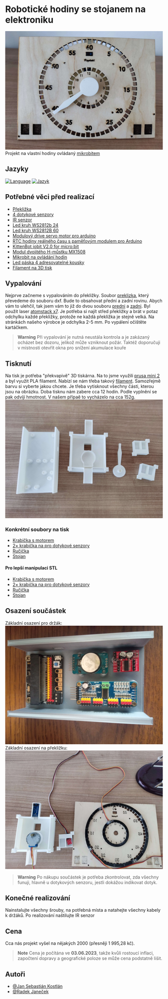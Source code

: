 # Robotické hodiny se stojanem na elektroniku
![App Screenshot](images/hodiny.jpg)
Projekt na vlastní hodiny ovládaný [mikrobitem](https://microbit.org/)

## Jazyky
[![Language](https://img.shields.io/badge/Language-English-blue)](./README.md) [![Jazyk](https://img.shields.io/badge/Jazyk-Čeština-blue)](./README.cz.md)

## Potřebné věci před realizací

- [Překližka](https://www.cistedrevo.cz/dreveny-tacek-z-preklizky/)
- [4 dotykové senzory](https://m.th.aliexpress.com/item/32901141115.html)
- [IR senzor](https://dratek.cz/arduino/1142-infracerveny-opticky-senzor.html)
- [Led kruh WS2812b 24](https://dratek.cz/arduino/7693-rgb-led-kruh-24-x-neopixel-ws2812b.html)
- [Led kruh WS2812B 60](https://www.vokolo.cz/neopixel-ring/)
- [Modulový drive servo motor pro arduino](https://dratek.cz/arduino/1686-iic-i2c-modulovy-driver-servo-motoru-pro-arduino-pca9685-16-kanalu-12-bit-pwm.html)
- [RTC hodiny reálného času s paměťovým modulem pro Arduino](https://dratek.cz/arduino/1261-rtc-hodiny-realneho-casu-ds3231-at24c32-iic-pametovy-modul-pro-arduino.html)
- [KittenBot iobit V2.0 for micro:bit](https://cz.rs-online.com/web/p/doplnky-bbc-micro-bit/2121789)
- [Modul dvojitého H-můstku MX1508](https://pajenicko.cz/modul-dvojiteho-h-mustku-mx1508)
- [Mikrobit na ovládání hodin](https://ruzovka.cz/cs/micro-bit/19683-bbc-micro-bit-v2-21-mikropocitac-pro-vyuku-programovani.html)
- [Led páska 4 adresovatelné kousky](https://www.postavrobota.cz/Adresovatelny-LED-pasek-18W-m-WS2812B-RGB-1-66cm-d1666.htm)
- [Filament na 3D tisk](https://www.alza.cz/gembird-filament-pla-cerna-d4481219.htm)

## Vypalování
Nejprve začneme s vypalováním do překližky. Soubor [preklizka](preklizka.sldprt), který převedeme do souboru dxf. Bude to obsahovat přední a zadní rovinu. Abych vám to ulehčil, tak jsem vám to již do dvou souboru [predni](Vypalovani/preklizkapredni123.DXF) a [zadni](Vypalovani/preklizkazadni123.dxf). Byl použit laser [atomstack x7](https://www.atomstack.eu/products/atomstack-x7-pro-50w-laser-engraver-and-cutter). Je potřeba si najít střed překližky a brát v potaz odchylku každé překližky, protože ne každá překližka je stejně velká. Na stránkách našeho výrobce je odchylka 2-5 mm. Po vypálení očištěte kartáčkem.
> **Warning**
> Při vypalování je nutná neustála kontrola a je zakázaný ocházet bez dozoru, jelikož může vzniknout požár. Taktéž doporučuji v místnosti otevřít okna pro snížení akumulace kouře

## Tisknutí
Na tisk je potřeba "překvapivě" 3D tiskárna. Na to jsme využili [prusa mini 2](https://www.prusa3d.com/cs/produkt/stavebnice-3d-tiskarny-original-prusa-mini-2/) a byl využit PLA filament. Nabízí se nám třeba takový [filament](https://www.alza.cz/gembird-filament-pla-cerna-d4481219.htm). Samozřejmě barvu si vyberte jakou chcete. Je třeba vytisknout všechny části, kterou jsou na obrázku. Doba tisknu nám zabere cca 12 hodin. Podle vyplnění se pak odvíjí hmotnost. V našem přípaě to vycházelo na cca 152g.
![App Screenshot](images/PlastoveCasti.jpg)

### Konkrétní soubory na tisk
- [Krabička s motorem](motorkrabicka.SLDPRT)
- [2× krabička na pro dotykové senzory](ovladanikrabicka.SLDPRT)
- [Ručička](rucicka.SLDPRT)
- [Stojan](stojan-v6.SLDPRT)
#### Pro lepší manipulaci STL
- [Krabička s motorem](motorkrabicka.STL)
- [2× krabička na pro dotykové senzory](ovladanikrabicka.STL)
- [Ručička](rucicka.STL)
- [Stojan](stojan-v6.STL)

## Osazení součástek
Základní osazení pro držák:
![App Screenshot](images/MainComponents.jpg)
Základní osazení na překližku:
![App Screenshot](images/SoucastkyNaPreklizku.jpg)
> **Warning**
> Po nákupu součástek je potřeba zkontrolovat, zda všechny funuji, hlavně u dotykových senzoru, jestli dokážou indikovat dotyk.

## Konečné realizování
Nainstalujte všechny šrouby, na potřebná místa a natahejte všechny kabely k držáků. Po realizování naštilujte IR senzor
## Cena
Cca nás projekt vyšel na nějakých 2000 (přesněji 1 995,28 kč).
> **Note**
> Cena je počítána ve **03.06.2023**, takže kvůli rostoucí inflaci, započtení dopravy a geografické poloze se může cena podstatně lišit.
## Autoři

- [@Jan Sebastián Kostlán](https://www.github.com/kostlanovec)
- [@Radek Janeček](https://www.github.com/RadekJanecek)
